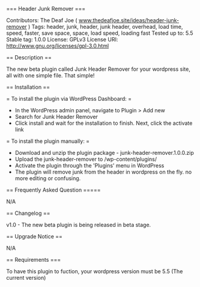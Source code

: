 === Header Junk Remover ===

Contributors: The Deaf Joe ( www.thedeafjoe.site/ideas/header-junk-remover )
Tags: header, junk, header, junk header, overhead, load time, speed, faster, save space, space, load speed, loading fast
Tested up to: 5.5
Stable tag: 1.0.0
License: GPLv3
License URI: http://www.gnu.org/licenses/gpl-3.0.html

== Description ==


The new beta plugin called Junk Header Remover for your wordpress site, all with one simple file. That simple!


== Installation ==


= To install the plugin via WordPress Dashboard: =
* In the WordPress admin panel, navigate to Plugin > Add new
* Search for Junk Header Remover
* Click install and wait for the installation to finish. Next, click the activate link

= To install the plugin manually: =
* Download and unzip the plugin package - junk-header-remover.1.0.0.zip
* Upload the junk-header-remover to /wp-content/plugins/
* Activate the plugin through the 'Plugins' menu in WordPress
* The plugin will remove junk from the header in wordpress on the fly. no more editing or confusing.


== Frequently Asked Question =====

N/A


== Changelog ==

v1.0  - The new beta plugin is being released in beta stage.


== Upgrade Notice ==

N/A

== Requirements ===


To have this plugin to fuction, your wordpress version must be 5.5 (The current version)
